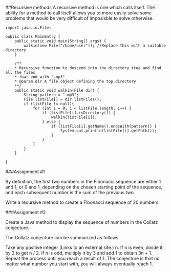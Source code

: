 ##Recursive methods
A recursive method is one which calls itself. The ability for a method to call itself allows you to more easily solve some problems that would be very difficult of imposisble to solve otherwise.

    import java.io.File;
    
    public class MainEntry {
        public static void main(String[] args) {
            walkin(new File("/home/user")); //Replace this with a suitable directory
        }
    
        /**
        * Recursive function to descend into the directory tree and find all the files
        * that end with ".mp3"
        * @param dir A file object defining the top directory
        **/
        public static void walkin(File dir) {
            String pattern = ".mp3";
            File listFile[] = dir.listFiles();
            if (listFile != null){
                for (int i = 0; i < listFile.length; i++) {
                    if (listFile[i].isDirectory()) {
                        walkin(listFile[i]);
                    } else {
                        if (listFile[i].getName().endsWith(pattern)) {
                            System.out.println(listFile[i].getPath());
                        }
                    }
                }
            }
        }
    
    }

###Assignment #1

By definition, the first two numbers in the Fibonacci sequence are either 1 and 1, or 0 and 1, depending on the chosen starting point of the sequence, and each subsequent number is the sum of the previous two.

Write a recursive method to create a Fibonacci sequence of 20 numbers.

 

###Assignment #2

Create a Java method to display the sequence of numbers in the Collatz conjecture.

The Collatz conjecture can be summarized as follows:

Take any positive integer (Links to an external site.) n. If n is even, divide it by 2 to get n / 2. If n is odd, multiply it by 3 and add 1 to obtain 3n + 1. Repeat the process until you reach a result of 1. The conjecture is that no matter what number you start with, you will always eventually reach 1.
